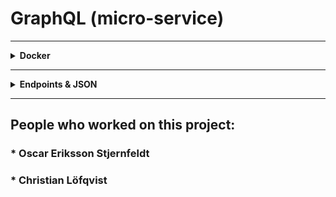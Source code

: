 # GraphQL (micro-service)

------
<details> <summary><b>Docker</b></summary>

### Docker image:

```
docker pull ghcr.io/oscarstjernfeldt/graphql:latest
```

```
docker run -p 8080:8080 --network <network> --name=graphql -e CONSUL_HOST=<consul> ghcr.io/oscarstjernfeldt/graphql:latest
```

</details>

------
<details> <summary><b>Endpoints & JSON</b></summary>

#### POST(GQL) request to post-service using:

```GraphQL query
postById(id: "post-1") {
   id
   text
   userId
   parentId
   created
} 
```

#

#### JSON response with given request above:

```JSON
{
  "data": {
    "postById": {
      "id": "post-1",
      "text": "text-1",
      "userId": "userId-1",
      "parentId": "parentId-1",
      "created": "YYYY-MM-DD"
    }
  }
}
```

</details>

------

## People who worked on this project:

###  * Oscar Eriksson Stjernfeldt

###  * Christian Löfqvist